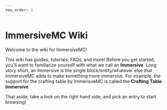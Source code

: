 ```yaml
---
new_order: 1
---
```


# ImmersiveMC Wiki

Welcome to the wiki for ImmersiveMC!

This wiki has guides, tutorials, FAQs, and more! Before you get started, you'll want to familiarize yourself with what we call an **Immersive**. Long story short, an Immersive is the single block/entity/whatever else that ImmersiveMC adds to make something more immersive. For example, the support for the crafting table by ImmerisveMC is called the **Crafting Table Immersive**.

That aside, take a look on the right hand side, and pick an entry to start browsing!